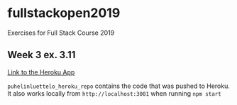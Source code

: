 # fullstackopen2019
Exercises for Full Stack Course 2019

## Week 3 ex. 3.11
[Link to the Heroku App](https://cryptic-waters-21241.herokuapp.com/)

`puhelinluettelo_heroku_repo` contains the code that was pushed to Heroku. It also works locally from `http://localhost:3001` when running `npm start`
